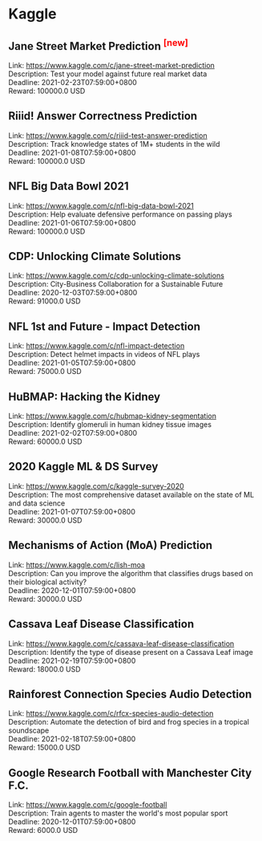 # Kaggle



## Jane Street Market Prediction <sup style="color:red">[new]<sup>  

Link: https://www.kaggle.com/c/jane-street-market-prediction  
Description: Test your model against future real market data  
Deadline: 2021-02-23T07:59:00+0800  
Reward: 100000.0 USD  


## Riiid! Answer Correctness Prediction

Link: https://www.kaggle.com/c/riiid-test-answer-prediction  
Description: Track knowledge states of 1M+ students in the wild  
Deadline: 2021-01-08T07:59:00+0800  
Reward: 100000.0 USD  


## NFL Big Data Bowl 2021

Link: https://www.kaggle.com/c/nfl-big-data-bowl-2021  
Description: Help evaluate defensive performance on passing plays  
Deadline: 2021-01-06T07:59:00+0800  
Reward: 100000.0 USD  


## CDP: Unlocking Climate Solutions

Link: https://www.kaggle.com/c/cdp-unlocking-climate-solutions  
Description: City-Business Collaboration for a Sustainable Future  
Deadline: 2020-12-03T07:59:00+0800  
Reward: 91000.0 USD  


## NFL 1st and Future - Impact Detection

Link: https://www.kaggle.com/c/nfl-impact-detection  
Description: Detect helmet impacts in videos of NFL plays  
Deadline: 2021-01-05T07:59:00+0800  
Reward: 75000.0 USD  


## HuBMAP: Hacking the Kidney

Link: https://www.kaggle.com/c/hubmap-kidney-segmentation  
Description: Identify glomeruli in human kidney tissue images  
Deadline: 2021-02-02T07:59:00+0800  
Reward: 60000.0 USD  


## 2020 Kaggle ML & DS Survey

Link: https://www.kaggle.com/c/kaggle-survey-2020  
Description: The most comprehensive dataset available on the state of ML and data science  
Deadline: 2021-01-07T07:59:00+0800  
Reward: 30000.0 USD  


## Mechanisms of Action (MoA) Prediction

Link: https://www.kaggle.com/c/lish-moa  
Description: Can you improve the algorithm that classifies drugs based on their biological activity?  
Deadline: 2020-12-01T07:59:00+0800  
Reward: 30000.0 USD  


## Cassava Leaf Disease Classification

Link: https://www.kaggle.com/c/cassava-leaf-disease-classification  
Description: Identify the type of disease present on a Cassava Leaf image  
Deadline: 2021-02-19T07:59:00+0800  
Reward: 18000.0 USD  


## Rainforest Connection Species Audio Detection

Link: https://www.kaggle.com/c/rfcx-species-audio-detection  
Description: Automate the detection of bird and frog species in a tropical soundscape  
Deadline: 2021-02-18T07:59:00+0800  
Reward: 15000.0 USD  


## Google Research Football with Manchester City F.C.

Link: https://www.kaggle.com/c/google-football  
Description: Train agents to master the world's most popular sport  
Deadline: 2020-12-01T07:59:00+0800  
Reward: 6000.0 USD  

